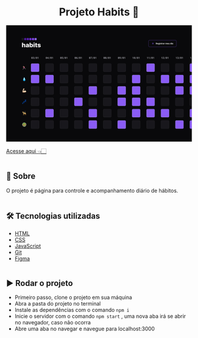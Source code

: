 # <h1 align="center"> Projeto Habits 🚀  </h1>

![](./.github/preview.jpg)

[Acesse aqui 👈🏻]()
<br><br>

## 📜 Sobre

O projeto é página para controle e acompanhamento diário de hábitos.
<br><br>

## 🛠 Tecnologias utilizadas

- [HTML](https://developer.mozilla.org/pt-BR/docs/Web/HTML)
- [CSS](https://developer.mozilla.org/pt-BR/docs/Web/CSS)
- [JavaScript](https://developer.mozilla.org/pt-BR/docs/Web/JavaScript)
- [Git](https://git-scm.com/)
- [Figma](https://figma.com)
<br><br>

## ▶ Rodar o projeto

- Primeiro passo, clone o projeto em sua máquina
- Abra a pasta do projeto no terminal
- Instale as dependências com o comando `npm i` 
- Inicie o servidor com o comando `npm start` , uma nova aba irá se abrir no navegador, caso não ocorra
- Abre uma aba no navegar e navegue para localhost:3000
<br><br>
